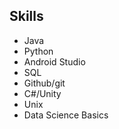 
## Skills

- Java
- Python
- Android Studio
- SQL
- Github/git
- C#/Unity
- Unix
- Data Science Basics

